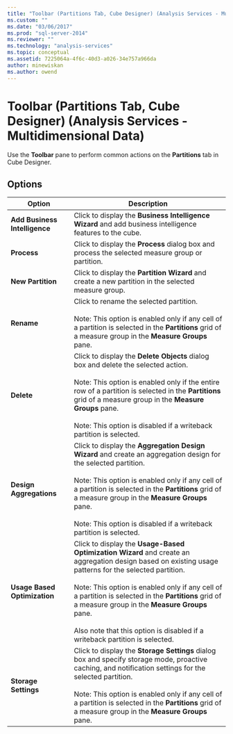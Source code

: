 ```yaml
---
title: "Toolbar (Partitions Tab, Cube Designer) (Analysis Services - Multidimensional Data) | Microsoft Docs"
ms.custom: ""
ms.date: "03/06/2017"
ms.prod: "sql-server-2014"
ms.reviewer: ""
ms.technology: "analysis-services"
ms.topic: conceptual
ms.assetid: 7225064a-4f6c-40d3-a026-34e757a966da
author: minewiskan
ms.author: owend
---
```

# Toolbar (Partitions Tab, Cube Designer) (Analysis Services - Multidimensional Data)
  Use the **Toolbar** pane to perform common actions on the **Partitions** tab in Cube Designer.  
  
## Options  
  
|Option|Description|  
|------------|-----------------|  
|**Add Business Intelligence**|Click to display the **Business Intelligence Wizard** and add business intelligence features to the cube.|  
|**Process**|Click to display the **Process** dialog box and process the selected measure group or partition.|  
|**New Partition**|Click to display the **Partition Wizard** and create a new partition in the selected measure group.|  
|**Rename**|Click to rename the selected partition.<br /><br /> Note: This option is enabled only if any cell of a partition is selected in the **Partitions** grid of a measure group in the **Measure Groups** pane.|  
|**Delete**|Click to display the **Delete Objects** dialog box and delete the selected action.<br /><br /> Note: This option is enabled only if the entire row of a partition is selected in the **Partitions** grid of a measure group in the **Measure Groups** pane.<br /><br /> Note: This option is disabled if a writeback partition is selected.|  
|**Design Aggregations**|Click to display the **Aggregation Design Wizard** and create an aggregation design for the selected partition.<br /><br /> Note: This option is enabled only if any cell of a partition is selected in the **Partitions** grid of a measure group in the **Measure Groups** pane.<br /><br /> Note: This option is disabled if a writeback partition is selected.|  
|**Usage Based Optimization**|Click to display the **Usage-Based Optimization Wizard** and create an aggregation design based on existing usage patterns for the selected partition.<br /><br /> Note: This option is enabled only if any cell of a partition is selected in the **Partitions** grid of a measure group in the **Measure Groups** pane.<br /><br /> Also note that this option is disabled if a writeback partition is selected.|  
|**Storage Settings**|Click to display the **Storage Settings** dialog box and specify storage mode, proactive caching, and notification settings for the selected partition.<br /><br /> Note: This option is enabled only if any cell of a partition is selected in the **Partitions** grid of a measure group in the **Measure Groups** pane.|  
  
  
